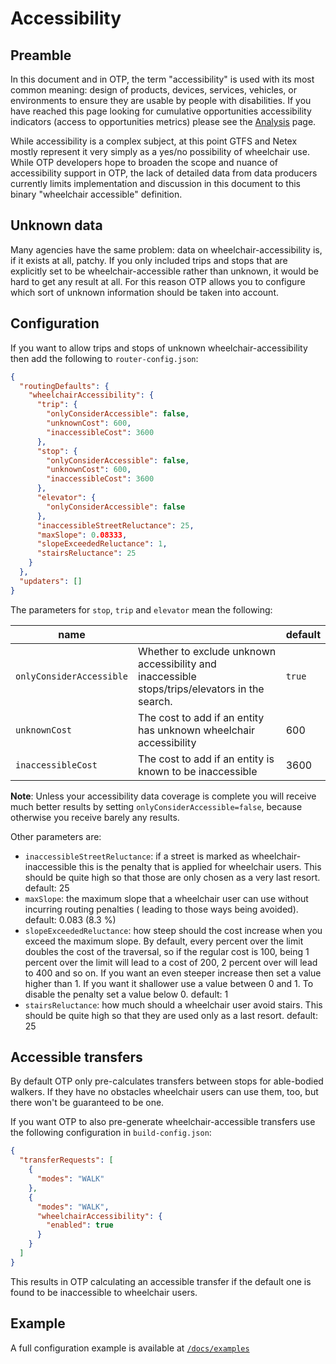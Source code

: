 # Accessibility

## Preamble

In this document and in OTP, the term "accessibility" is used with its most common 
meaning: design of products, devices, services, vehicles, or environments to ensure they are usable by 
people with disabilities. If you have reached this page looking for cumulative opportunities 
accessibility indicators (access to opportunities metrics) please see the [Analysis](Analysis.md) page.

While accessibility is a complex subject, at this point GTFS and Netex mostly represent it very
simply as a yes/no possibility of wheelchair use. While OTP developers hope to broaden the
scope and nuance of accessibility support in OTP, the lack of detailed data from data producers
currently limits implementation and discussion in this document to this binary
"wheelchair accessible" definition.

## Unknown data

Many agencies have the same problem: data on wheelchair-accessibility is, if it exists at all,
patchy. If you only included trips and stops that are explicitly set to be wheelchair-accessible
rather than unknown, it would be hard to get any result at all. For this reason OTP allows you to
configure which sort of unknown information should be taken into account.

## Configuration

If you want to allow trips and stops of unknown wheelchair-accessibility then add the following to
`router-config.json`:

```json
{
  "routingDefaults": {
    "wheelchairAccessibility": {
      "trip": {
        "onlyConsiderAccessible": false,
        "unknownCost": 600,
        "inaccessibleCost": 3600
      },
      "stop": {
        "onlyConsiderAccessible": false,
        "unknownCost": 600,
        "inaccessibleCost": 3600
      },
      "elevator": {
        "onlyConsiderAccessible": false
      },
      "inaccessibleStreetReluctance": 25,
      "maxSlope": 0.08333,
      "slopeExceededReluctance": 1,
      "stairsReluctance": 25
    }
  },
  "updaters": []
}
```

The parameters for `stop`, `trip` and `elevator` mean the following:

| name                     |                                                                                                | default |
|--------------------------|------------------------------------------------------------------------------------------------|---------|
| `onlyConsiderAccessible` | Whether to exclude unknown accessibility and inaccessible stops/trips/elevators in the search. | `true`  |
| `unknownCost`            | The cost to add if an entity has unknown wheelchair accessibility                              | 600     |
| `inaccessibleCost`       | The cost to add if an entity is known to be inaccessible                                       | 3600    |

**Note**: Unless your accessibility data coverage is complete you will receive much better results
by setting `onlyConsiderAccessible=false`, because otherwise you receive barely any results.

Other parameters are:

- `inaccessibleStreetReluctance`: if a street is marked as wheelchair-inaccessible this is the
  penalty that is applied for wheelchair users. This should be quite high so that those are only
  chosen as a very last resort. default: 25
- `maxSlope`: the maximum slope that a wheelchair user can use without incurring routing penalties (
  leading to those ways being avoided). default: 0.083 (8.3 %)
- `slopeExceededReluctance`: how steep should the cost increase when you exceed the maximum slope.
  By default, every percent over the limit doubles the cost of the traversal, so if the regular cost
  is 100, being 1 percent over the limit will lead to a cost of 200, 2 percent over will lead to 400
  and so on.
  If you want an even steeper increase then set a value higher than 1. If you want it shallower use
  a value between 0 and 1. To disable the penalty set a value below 0. default: 1
- `stairsReluctance`: how much should a wheelchair user avoid stairs. This should be quite high so
  that they are used only as a last resort. default: 25

## Accessible transfers

By default OTP only pre-calculates transfers between stops for able-bodied walkers. If they have no
obstacles wheelchair users can use them, too, but there won't be guaranteed to be one.

If you want OTP to also pre-generate wheelchair-accessible transfers use the following configuration
in `build-config.json`:

```json
{
  "transferRequests": [
    {
      "modes": "WALK"
    },
    {
      "modes": "WALK",
      "wheelchairAccessibility": {
        "enabled": true
      }
    }
  ]
}
```

This results in OTP calculating an accessible transfer if the default one is found to be
inaccessible to wheelchair users.

## Example

A full configuration example is available
at [`/docs/examples`](https://github.com/opentripplanner/OpenTripPlanner/tree/dev-2.x/doc/user/examples/ibi)